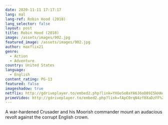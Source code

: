 ```yaml
---
date: 2020-11-11 17:17:17
lang: mal
lang-ref: Robin Hood (2018)
lang_selector: false
layout: post
title: Robin Hood (2018)
image: /assets/images/902.jpg
featured_image: /assets/images/902.jpg
author: maxflix21
genre:
  - Action
  - Adventure
country: United States
language:
  - English
content_rating: PG-13
featured: false
imageshadow: true
netflix: http://gdriveplayer.to/embed2.php?link=YXGoSoBaYA6J6oD89I5kHAqWXHVSuvelff5RAvoNXVZcJcj1%2BVjKFZpzsWBAqAEzpV%2B%2F2DAkNYgUUGtxyLoxBEJSRoPw%2FUZ0%2FIspfh9AKMk%2Fph3BBA7dZoazI1Ka6tghAUxoIE5fiplF0wmiAkphxYbkhsP9G2NJVRxAVJsqh2cyNASGcBsxQeHfruRhCI%2Fd7hS0GRg7egXwMrq3AbLMmieLZFbcpm%2FLQevMV6FL2al2wnXLSVueKvKSRensaQENchpZ6kmt9jakqu4G37a238QUXVfGGJIYWsKHS6tzLkDQ%3D%3D&ns21=true&v=2&default_res=360
primeVideo: http://gdriveplayer.to/embed2.php?link=fApC0rqN4zf0XaDzFF%252FLmwHuCR4LAucStdA8GYAkTdh9LYtBgQF2ci7YOOxJZkD1te7G14CU1JPc5S4o2S1KsWIYmFwrnNRugLkxEq%252Bg49ixdbv2acTb5SPGJn9LE4SpjDG99kGUJz%252FjirFgGZJPSL%252F%252BHyO67sAd1bNfare3iSb06rcOpzJ9ciB6TAHGt40kUoVyw%252FSe5MEAfa6hhjW%252B3L
---
```

A war-hardened Crusader and his Moorish commander mount an audacious revolt against the corrupt English crown.